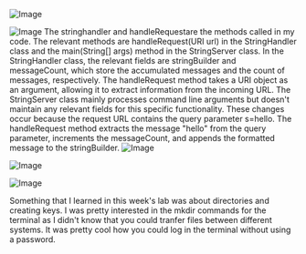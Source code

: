 ![Image](Screenshot(28).PNG)

![Image](Screenshot(29).png)
The stringhandler and handleRequestare the methods called in my code. 
The relevant methods are handleRequest(URI url) in the StringHandler class and the main(String[] args) method in the StringServer class.
In the StringHandler class, the relevant fields are stringBuilder and messageCount, which store the accumulated messages and the count of messages, respectively. The handleRequest method takes a URI object as an argument, allowing it to extract information from the incoming URL. The StringServer class mainly processes command line arguments but doesn't maintain any relevant fields for this specific functionality.
These changes occur because the request URL contains the query parameter s=hello. The handleRequest method extracts the message "hello" from the query parameter, increments the messageCount, and appends the formatted message to the stringBuilder.
![Image](Screenshot(30).png)

![Image](Screenshot(31).png)

![Image](Screenshot2023-10-20184004.png)

Something that I learned in this week's lab was about directories and creating keys. I was pretty interested in the mkdir commands for the terminal as I didn't know that you could tranfer files between different systems. It was pretty cool how you could log in the terminal without using a password. 
